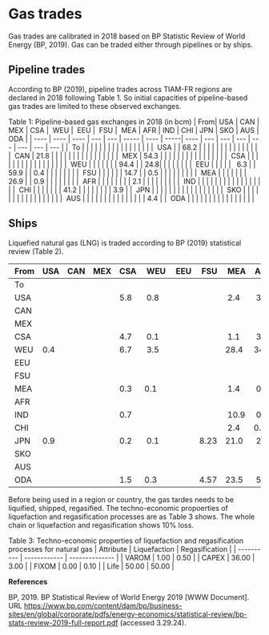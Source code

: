 # Gas trades

Gas trades are calibrated in 2018 based on BP Statistic Review of World Energy (BP, 2019). Gas can be traded either through pipelines or by ships.

## Pipeline trades

According to BP (2019), pipeline trades across TIAM-FR regions are declared in 2018 following Table 1. So initial capacities of pipeline-based gas trades are limited to these observed exchanges.

Table 1: Pipeline-based gas exchanges in 2018 (in bcm)
|  From| USA  | CAN  | MEX | CSA |  WEU  |  EEU |  FSU |  MEA | AFR | IND | CHI | JPN | SKO | AUS | ODA |
| ---- | ---- | ---- | --- | --- | ----- | ---- | -----| ---- | --- | --- | --- | --- | --- | --- | --- |
|  To  |      |      |     |     |       |      |      |      |     |     |     |     |     |     |     |
|  USA |      | 68.2 |     |     |       |      |      |      |     |     |     |     |     |     |     |
|  CAN | 21.8 |      |     |     |       |      |      |      |     |     |     |     |     |     |     |
|  MEX | 54.3 |      |     |     |       |      |      |      |     |     |     |     |     |     |     |
|  CSA |      |      |     |     |       |      |      |      |     |     |     |     |     |     |     |
|  WEU |      |      |     |     |       |      | 94.4 |      | 24.8|     |     |     |     |     |     |
|  EEU |      |      |     |     |   6.3 |      | 59.9 |      | 0.4 |     |     |     |     |     |     |
|  FSU |      |      |     |     |       | 14.7 |      | 0.5  |     |     |     |     |     |     |     |
|  MEA |      |      |     |     |       |      | 26.9 |      | 0.9 |     |     |     |     |     |     |
|  AFR |      |      |     |     |       |      |      |  2.1 |     |     |     |     |     |     |     |
|  IND |      |      |     |     |       |      |      |      |     |     |     |     |     |     |     |
|  CHI |      |      |     |     |       |      | 41.2 |      |     |     |     |     |     |     | 3.9 |
|  JPN |      |      |     |     |       |      |      |      |     |     |     |     |     |     |     |
|  SKO |      |      |     |     |       |      |      |      |     |     |     |     |     |     |     |
|  AUS |      |      |     |     |       |      |      |      |     |     |     |     |     |     | 4.4 |
|  ODA |      |      |     |     |       |      |      |      |     |     |     |     |     |     |     |

## Ships

Liquefied natural gas (LNG) is traded according to BP (2019) statistical review (Table 2).

|  From | USA | CAN | MEX | CSA |  WEU |  EEU |  FSU |  MEA | AFR  | IND | CHI | JPN | SKO | AUS | ODA |
| ----- | --- | --- | --- | --- | ---- | ---- | ---- | ---- | ---- | --- | --- | --- | --- | --- | --- |
|  To   |     |     |     |     |      |      |      |      |      |     |     |     |     |     |     |
|  USA  |     |     |     | 5.8 |  0.8 |      |      |  2.4 |  3.3 |     |     |     |     |     |     |
|  CAN  |     |     |     |     |      |      |      |      |      |     |     |     |     |     |     |
|  MEX  |     |     |     |     |      |      |      |      |      |     |     |     |     |     |     |
|  CSA  |     |     |     | 4.7 |  0.1 |      |      |  1.1 |  3.2 |     |     |     |     |     |     |
|  WEU  | 0.4 |     |     | 6.7 |  3.5 |      |      |28.4  | 34.7 |     |     |     |     |     |     |
|  EEU  |     |     |     |     |      |      |      |      |      |     |     |     |     |     |     |
|  FSU  |     |     |     |     |      |      |      |      |      |     |     |     |     |     |     |
|  MEA  |     |     |     | 0.3 |  0.1 |      |      |  1.4 |  0.7 |     |     |     |     | 0.1 | 0.2 |
|  AFR  |     |     |     |     |      |      |      |      |      |     |     |     |     |     |     |
|  IND  |     |     |     | 0.7 |      |      |      |  10.9|  0.6 |     |     |     |     |     |     |
|  CHI  |     |     |     |     |      |      |      |  2.4 |  0.3 |     |     |     |     | 5.2 | 4.1 |
|  JPN  | 0.9 |     |     | 0.2 |  0.1 |      | 8.23 |  21.0|  2.2 |     |     |     |     |17.7 | 43.3|
|  SKO  |     |     |     |     |      |      |      |      |      |     |     |     |     |     |     |
|  AUS  |     |     |     |     |      |      |      |      |      |     |     |     |     |     |     |
|  ODA  |     |     |     | 1.5 |  0.3 |      | 4.57 |23.5  |  5.6 |     |     |     |     | 2.4 | 21.2|

Before being used in a region or country, the gas tardes needs to be liquified, shipped, regasified. The techno-economic propoerties of liquefaction and regasification processes are as Table 3 shows. The whole chain or liquefaction and regasification shows 10% loss.

Table 3: Techno-economic properties of liquefaction and regasification processes for natural gas
| Attribute  | Liquefaction | Regasification |
| ---------- | ------------ | -------------- |
| VAROM      | 1.00         | 0.50           |
| CAPEX      | 36.00        | 3.00           |
| FIXOM      | 0.00         | 0.10           |
| Life       | 50.00        | 50.00          |

**References**

BP, 2019. BP Statistical Review of World Energy 2019 \[WWW Document\]. URL https://www.bp.com/content/dam/bp/business-sites/en/global/corporate/pdfs/energy-economics/statistical-review/bp-stats-review-2019-full-report.pdf (accessed 3.29.24).
